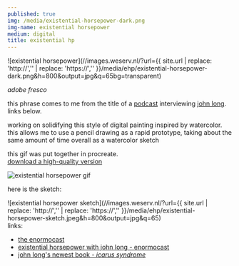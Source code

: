 ```yaml
---
published: true
img: /media/existential-horsepower-dark.png
img-name: existential horsepower
medium: digital
title: existential hp
---
```

![existential horsepower](//images.weserv.nl/?url={{ site.url | replace: 'http://','' | replace: 'https://','' }}/media/ehp/existential-horsepower-dark.png&h=800&output=jpg&q=65bg=transparent)
<!--more-->
<span class='date fr'>*adobe fresco*</span><br>
  
  
  
this phrase comes to me from the title of a [podcast][1] interviewing [john long][2].  links below.
  
working on solidifying this style of digital painting inspired by watercolor.  this allows me to use a pencil drawing as a rapid prototype, taking about the same amount of time overall as a watercolor sketch  
  
  
this gif was put together in procreate.  
[download a high-quality version][3]  
  
![existential horsepower gif][image-1]  
  
  
here is the sketch:  
  
![existential horsepower sketch](//images.weserv.nl/?url={{ site.url | replace: 'http://','' | replace: 'https://','' }}/media/ehp/existential-horsepower-sketch.jpeg&h=800&output=jpg&q=65)  
links:  
- [the enormocast][4]  
- [existential horsepower with john long - enormocast][5]  
- [john long's newest book - *icarus syndrome*][6]  
  
  
  

[1]:	https://enormocast.com/2021/07/enormocast-223-john-long-existential-horsepower/
[2]:	https://en.wikipedia.org/wiki/John_Long_(climber)
[3]:	http://www.scottkilts.com/media/ehp/existential-horsepower.gif
[4]:	https://enormocast.com
[5]:	https://enormocast.com/2021/07/enormocast-223-john-long-existential-horsepower/
[6]:	https://www.diangelopublications.com/books/icarus-syndrome?rq=icarus

[image-1]:	/media/ehp/existential-horsepower-web.gif